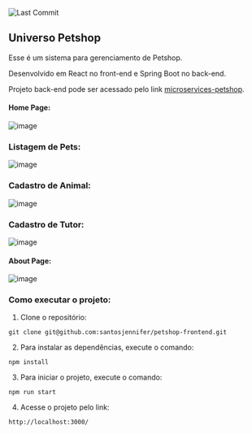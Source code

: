 ![Last Commit](https://img.shields.io/github/last-commit/santosjennifer/petshop-frontend)

## Universo Petshop

Esse é um sistema para gerenciamento de Petshop.

Desenvolvido em React no front-end e Spring Boot no back-end.

Projeto back-end pode ser acessado pelo link [microservices-petshop](https://github.com/santosjennifer/microservices-petshop).

#### Home Page:
![image](https://github.com/santosjennifer/petshop-frontend/assets/90192611/80401fc0-d327-4aed-b6f5-ac419ba7576c)

### Listagem de Pets:
![image](https://github.com/santosjennifer/petshop-frontend/assets/90192611/0adda11f-dc97-4ce2-9598-93a45cbb0a1b)

### Cadastro de Animal:
![image](https://github.com/santosjennifer/petshop-frontend/assets/90192611/49690d9a-eb3f-4854-a20b-39dfbf2101f7)

### Cadastro de Tutor:
![image](https://github.com/santosjennifer/petshop-frontend/assets/90192611/bdd4ccb0-cc5c-4bd3-9a78-67e62e57de7d)

#### About Page:
![image](https://github.com/santosjennifer/petshop-frontend/assets/90192611/53ed47db-1bad-47e3-a28c-dab321ee6245)

### Como executar o projeto:

1. Clone o repositório:
```
git clone git@github.com:santosjennifer/petshop-frontend.git
```

2. Para instalar as dependências, execute o comando:
```
npm install
```

3. Para iniciar o projeto, execute o comando:
```
npm run start
```

4. Acesse o projeto pelo link:
```
http://localhost:3000/
```
